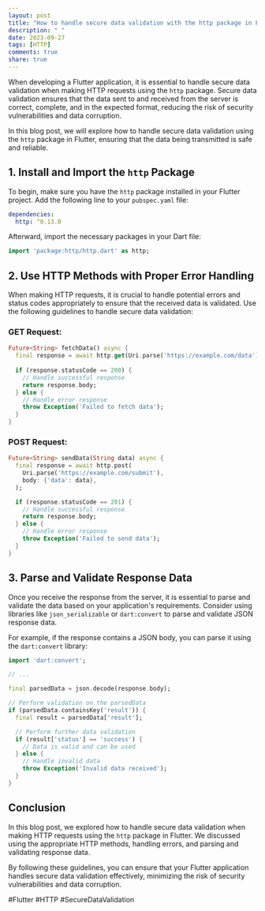 ```yaml
---
layout: post
title: "How to handle secure data validation with the http package in Flutter?"
description: " "
date: 2023-09-27
tags: [HTTP]
comments: true
share: true
---
```


When developing a Flutter application, it is essential to handle secure data validation when making HTTP requests using the `http` package. Secure data validation ensures that the data sent to and received from the server is correct, complete, and in the expected format, reducing the risk of security vulnerabilities and data corruption.

In this blog post, we will explore how to handle secure data validation using the `http` package in Flutter, ensuring that the data being transmitted is safe and reliable.

## 1. Install and Import the `http` Package

To begin, make sure you have the `http` package installed in your Flutter project. Add the following line to your `pubspec.yaml` file:

```yaml
dependencies:
  http: ^0.13.0
```

Afterward, import the necessary packages in your Dart file:

```dart
import 'package:http/http.dart' as http;
```

## 2. Use HTTP Methods with Proper Error Handling

When making HTTP requests, it is crucial to handle potential errors and status codes appropriately to ensure that the received data is validated. Use the following guidelines to handle secure data validation:

### GET Request:

```dart
Future<String> fetchData() async {
  final response = await http.get(Uri.parse('https://example.com/data'));
  
  if (response.statusCode == 200) {
    // Handle successful response
    return response.body;
  } else {
    // Handle error response
    throw Exception('Failed to fetch data');
  }
}
```

### POST Request:

```dart
Future<String> sendData(String data) async {
  final response = await http.post(
    Uri.parse('https://example.com/submit'),
    body: {'data': data},
  );

  if (response.statusCode == 201) {
    // Handle successful response
    return response.body;
  } else {
    // Handle error response
    throw Exception('Failed to send data');
  }
}
```

## 3. Parse and Validate Response Data

Once you receive the response from the server, it is essential to parse and validate the data based on your application's requirements. Consider using libraries like `json_serializable` or `dart:convert` to parse and validate JSON response data.

For example, if the response contains a JSON body, you can parse it using the `dart:convert` library:

```dart
import 'dart:convert';

// ...

final parsedData = json.decode(response.body);

// Perform validation on the parsedData
if (parsedData.containsKey('result')) {
  final result = parsedData['result'];

  // Perform further data validation
  if (result['status'] == 'success') {
    // Data is valid and can be used
  } else {
    // Handle invalid data
    throw Exception('Invalid data received');
  }
}
```

## Conclusion

In this blog post, we explored how to handle secure data validation when making HTTP requests using the `http` package in Flutter. We discussed using the appropriate HTTP methods, handling errors, and parsing and validating response data.

By following these guidelines, you can ensure that your Flutter application handles secure data validation effectively, minimizing the risk of security vulnerabilities and data corruption.

#Flutter #HTTP #SecureDataValidation